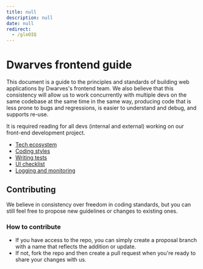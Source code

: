 ```yaml
---
title: null
description: null
date: null
redirect:
  - /gleOIQ
---
```


# Dwarves frontend guide

This document is a guide to the principles and standards of building web applications by Dwarves's frontend team. We also believe that this consistency will allow us to work concurrently with multiple devs on the same codebase at the same time in the same way, producing code that is less prone to bugs and regressions, is easier to understand and debug, and supports re-use.

It is required reading for all devs (internal and external) working on our front-end development project.

- [Tech ecosystem](tech-ecosystem.md)
- [Coding styles](code-style.md)
- [Writing tests](writing-test.md)
- [UI checklist](ui-checklist.md)
- [Logging and monitoring](logging-monitoring.md)

## Contributing

We believe in consistency over freedom in coding standards, but you can still feel free to propose new guidelines or changes to existing ones.

### How to contribute

- If you have access to the repo, you can simply create a proposal branch with a name that reflects the addition or update.
- If not, fork the repo and then create a pull request when you're ready to share your changes with us.
